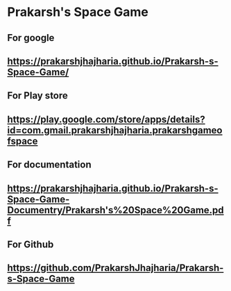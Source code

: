 # Prakarsh's Space Game
## For google
## https://prakarshjhajharia.github.io/Prakarsh-s-Space-Game/
## For Play store
## https://play.google.com/store/apps/details?id=com.gmail.prakarshjhajharia.prakarshgameofspace
## For documentation
## https://prakarshjhajharia.github.io/Prakarsh-s-Space-Game-Documentry/Prakarsh's%20Space%20Game.pdf
## For Github
## https://github.com/PrakarshJhajharia/Prakarsh-s-Space-Game
